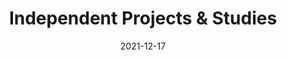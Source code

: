---
slug: /pages/v-policies-for-schools-abroad/academics/independent-projects-studies
date: 2021-12-17
title: Independent Projects & Studies
---